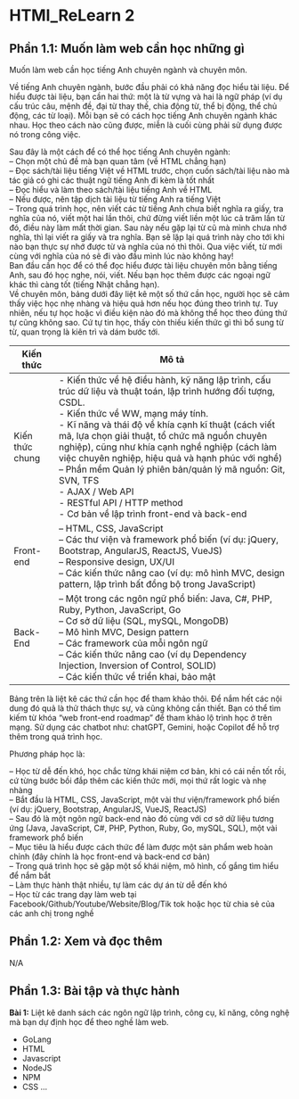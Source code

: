 # HTMl_ReLearn 2
## Phần 1.1: Muốn làm web cần học những gì
Muốn làm web cần học tiếng Anh chuyên ngành và chuyên môn.

Về tiếng Anh chuyên ngành, bước đầu phải có khả năng đọc hiểu tài liệu. Để hiểu được tài liệu, bạn cần hai thứ: một là từ vựng và hai là ngữ pháp (ví dụ cấu trúc câu, mệnh đề, đại từ thay thế, chia động từ, thể bị động, thể chủ động, các từ loại).
Mỗi bạn sẽ có cách học tiếng Anh chuyên ngành khác nhau. Học theo cách nào cũng được, miễn là cuối cùng phải sử dụng được nó trong công việc.

Sau đây là một cách để có thể học tiếng Anh chuyên ngành: <br>
– Chọn một chủ đề mà bạn quan tâm (về HTML chẳng hạn) <br>
– Đọc sách/tài liệu tiếng Việt về HTML trước, chọn cuốn sách/tài liệu nào mà tác giả có ghi các thuật ngữ tiếng Anh đi kèm là tốt nhất <br>
– Đọc hiểu và làm theo sách/tài liệu tiếng Anh về HTML <br>
– Nếu được, nên tập dịch tài liệu từ tiếng Anh ra tiếng Việt <br>
– Trong quá trình học, nên viết các từ tiếng Anh chưa biết nghĩa ra giấy, tra nghĩa của nó, viết một hai lần thôi, chứ đừng viết liền một lúc cả trăm lần từ đó, điều này làm mất thời gian. Sau này nếu gặp lại từ cũ mà mình chưa nhớ nghĩa, thì lại viết ra giấy và tra nghĩa. Bạn sẽ lặp lại quá trình này cho tới khi nào bạn thực sự nhớ được từ và nghĩa của nó thì thôi. Qua việc viết, từ mới cùng với nghĩa của nó sẽ đi vào đầu mình lúc nào không hay! <br>
Ban đầu cần học để có thể đọc hiểu được tài liệu chuyên môn bằng tiếng Anh, sau đó học nghe, nói, viết. Nếu bạn học thêm được các ngoại ngữ khác thì càng tốt (tiếng Nhật chẳng hạn). <br>
Về chuyên môn, bảng dưới đây liệt kê một số thứ cần học, người học sẽ cảm thấy việc học nhẹ nhàng và hiệu quả hơn nếu học đúng theo trình tự. Tuy nhiên, nếu tự học hoặc vì điều kiện nào đó mà không thể học theo đúng thứ tự cũng không sao. Cứ tự tin học, thấy còn thiếu kiến thức gì thì bổ sung từ từ, quan trọng là kiên trì và dám bước tới. <br>

| Kiến thức | Mô tả |
| --------- | ----- |
| Kiến thức chung | - Kiến thức về hệ điều hành, kỹ năng lập trình, cấu trúc dữ liệu và thuật toán, lập trình hướng đối tượng, CSDL. <br> - Kiến thức về WW, mạng máy tính. <br> -  Kĩ năng và thái độ về khía cạnh kĩ thuật (cách viết mã, lựa chọn giải thuật, tổ chức mã nguồn chuyên nghiệp), cũng như khía cạnh nghề nghiệp (cách làm việc chuyên nghiệp, hiệu quả và hạnh phúc với nghề) <br> – Phần mềm Quản lý phiên bản/quản lý mã nguồn: Git, SVN, TFS <br> - AJAX / Web API <br> - RESTful API / HTTP method <br> - Cơ bản về lập trình front-end và back-end |
| Front-end | – HTML, CSS, JavaScript <br>– Các thư viện và framework phổ biến (ví dụ: jQuery, Bootstrap, AngularJS, ReactJS, VueJS)<br>– Responsive design, UX/UI<br>– Các kiến thức nâng cao (ví dụ: mô hình MVC, design pattern, lập trình bất đồng bộ trong JavaScript) |
| Back-End | 	– Một trong các ngôn ngữ phổ biến: Java, C#, PHP, Ruby, Python, JavaScript, Go<br>– Cơ sở dữ liệu (SQL, mySQL, MongoDB)<br>– Mô hình MVC, Design pattern<br>– Các framework của mỗi ngôn ngữ<br>– Các kiến thức nâng cao (ví dụ Dependency Injection, Inversion of Control, SOLID)<br>– Các kiến thức về triển khai, bảo mật |

Bảng trên là liệt kê các thứ cần học để tham khảo thôi. Để nắm hết các nội dung đó quả là thử thách thực sự, và cũng không cần thiết. Bạn có thể tìm kiếm từ khóa “web front-end roadmap” để tham khảo lộ trình học ở trên mạng. Sử dụng các chatbot như: chatGPT, Gemini, hoặc Copilot để hỗ trợ thêm trong quá trình học.

Phương pháp học là:

– Học từ dễ đến khó, học chắc từng khái niệm cơ bản, khi có cái nền tốt rồi, cứ từng bước bồi đắp thêm các kiến thức mới, mọi thứ rất logic và nhẹ nhàng
<br>
– Bắt đầu là HTML, CSS, JavaScript, một vài thư viện/framework phổ biến (ví dụ: jQuery, Bootstrap, AngularJS, VueJS, ReactJS)
<br>
– Sau đó là một ngôn ngữ back-end nào đó cùng với cơ sở dữ liệu tương ứng (Java, JavaScript, C#, PHP, Python, Ruby, Go, mySQL, SQL), một vài framework phổ biến
<br>
– Mục tiêu là hiểu được cách thức để làm được một sản phẩm web hoàn chỉnh (đây chính là học front-end và back-end cơ bản)
<br>
– Trong quá trình học sẽ gặp một số khái niệm, mô hình, cố gắng tìm hiểu để nắm bắt
<br>
– Làm thực hành thật nhiều, tự làm các dự án từ dễ đến khó
<br>
– Học từ các trang dạy làm web tại Facebook/Github/Youtube/Website/Blog/Tik tok hoặc học từ chia sẻ của các anh chị trong nghề

## Phần 1.2: Xem và đọc thêm
N/A
## Phần 1.3: Bài tập và thực hành
**Bài 1:** Liệt kê danh sách các ngôn ngữ lập trình, công cụ, kĩ năng, công nghệ mà bạn dự định học để theo nghề làm web. <br>
- GoLang
- HTML
- Javascript
- NodeJS
- NPM
- CSS
...
